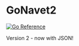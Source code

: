 # GoNavet2
[![Go Reference](https://pkg.go.dev/badge/github.com/masv3971/gonavet2.svg)](https://pkg.go.dev/github.com/masv3971/gonavet2)

Version 2 - now with JSON!